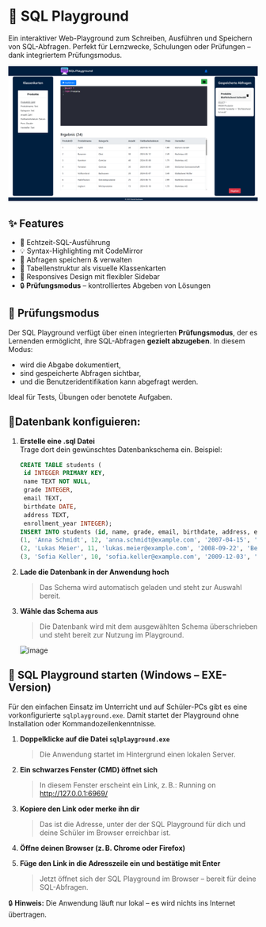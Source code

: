 # 🧪 SQL Playground

Ein interaktiver Web-Playground zum Schreiben, Ausführen und Speichern von SQL-Abfragen. Perfekt für Lernzwecke, Schulungen oder Prüfungen – dank integriertem Prüfungsmodus.



![image_alt](https://github.com/kaufi3376/sqlplayground/blob/5b3adc89490a5262d2240d3527f6c3435edfb927/SqlPlayground%20Screenshot.PNG)
## ✨ Features

- 🎯 Echtzeit-SQL-Ausführung
- 💡 Syntax-Highlighting mit CodeMirror
- 💾 Abfragen speichern & verwalten
- 🧱 Tabellenstruktur als visuelle Klassenkarten
- 📱 Responsives Design mit flexibler Sidebar
- 🔒 **Prüfungsmodus** – kontrolliertes Abgeben von Lösungen


## 🧪 Prüfungsmodus

Der SQL Playground verfügt über einen integrierten **Prüfungsmodus**, der es Lernenden ermöglicht, ihre SQL-Abfragen **gezielt abzugeben**. In diesem Modus:
- wird die Abgabe dokumentiert,
- sind gespeicherte Abfragen sichtbar,
- und die Benutzeridentifikation kann abgefragt werden.

Ideal für Tests, Übungen oder benotete Aufgaben.


## 📌Datenbank konfiguieren:

1. **Erstelle eine .sql Datei**  
   Trage dort dein gewünschtes Datenbankschema ein. Beispiel:

   ```sql
   CREATE TABLE students (
    id INTEGER PRIMARY KEY,
    name TEXT NOT NULL,
    grade INTEGER,
    email TEXT,
    birthdate DATE,
    address TEXT,
    enrollment_year INTEGER);
   INSERT INTO students (id, name, grade, email, birthdate, address, enrollment_year) VALUES
   (1, 'Anna Schmidt', 12, 'anna.schmidt@example.com', '2007-04-15', 'Musterstraße 1, Berlin', 2023),
   (2, 'Lukas Meier', 11, 'lukas.meier@example.com', '2008-09-22', 'Beispielweg 5, Hamburg', 2024),
   (3, 'Sofia Keller', 10, 'sofia.keller@example.com', '2009-12-03', 'Ringstraße 12, München', 2025);
   

2. **Lade die Datenbank in der Anwendung hoch**
    > Das Schema wird automatisch geladen und steht zur Auswahl bereit.
    
3. **Wähle das Schema aus**
    > Die Datenbank wird mit dem ausgewählten Schema überschrieben und steht bereit zur Nutzung im Playground.
    


    ![image](https://github.com/user-attachments/assets/d6c86b93-0ac6-40ad-a527-13a902edba5a)


## 🚀 SQL Playground starten (Windows – EXE-Version)

Für den einfachen Einsatz im Unterricht und auf Schüler-PCs gibt es eine vorkonfigurierte `sqlplayground.exe`. Damit startet der Playground ohne Installation oder Kommandozeilenkenntnisse.

1. **Doppelklicke auf die Datei `sqlplayground.exe`**
   > Die Anwendung startet im Hintergrund einen lokalen Server.

2. **Ein schwarzes Fenster (CMD) öffnet sich**
   > In diesem Fenster erscheint ein Link, z. B.: Running on http://127.0.0.1:6969/

3. **Kopiere den Link oder merke ihn dir**
   > Das ist die Adresse, unter der der SQL Playground für dich und deine Schüler im Browser erreichbar ist.

4. **Öffne deinen Browser (z. B. Chrome oder Firefox)**

5. **Füge den Link in die Adresszeile ein und bestätige mit Enter**
   > Jetzt öffnet sich der SQL Playground im Browser – bereit für deine SQL-Abfragen.

🔒 **Hinweis:** Die Anwendung läuft nur lokal – es wird nichts ins Internet übertragen.


